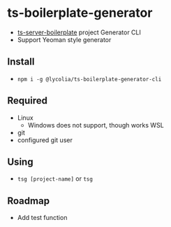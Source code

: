 # ts-boilerplate-generator

- [ts-server-boilerplate](https://github.com/Lycolia/ts-server-boilerplate) project Generator CLI
- Support Yeoman style generator

## Install

- `npm i -g @lycolia/ts-boilerplate-generator-cli`

## Required

- Linux
  - Windows does not support, though works WSL
- git
- configured git user

## Using

- `tsg [project-name]` or `tsg`

## Roadmap

- Add test function
